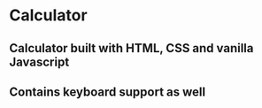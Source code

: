 # Calculator

## Calculator built with HTML, CSS and vanilla Javascript <br>
## Contains keyboard support as well
